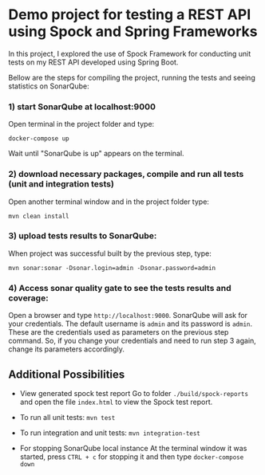 # Demo project for testing a REST API using Spock and Spring Frameworks 
In this project, I explored the use of Spock Framework for conducting 
unit tests on my REST API developed using Spring Boot.

Bellow are the steps for compiling the project, running the tests 
and seeing statistics on SonarQube:

### 1) start SonarQube at localhost:9000
Open terminal in the project folder and type:

`docker-compose up`

Wait until "SonarQube is up" appears on the terminal.

### 2) download necessary packages, compile and run all tests (unit and integration tests)
Open another terminal window and in the project folder type: 

`mvn clean install`

### 3) upload tests results to SonarQube:
When project was successful built by the previous step, type:

`mvn sonar:sonar -Dsonar.login=admin -Dsonar.password=admin`

### 4) Access sonar quality gate to see the tests results and coverage:
Open a browser and type `http://localhost:9000`. SonarQube will ask for your credentials.
The default username is `admin` and its password is `admin`. These are the credentials used as 
parameters on the previous step command. So, if you change your credentials and need to run step 3 again, change its parameters accordingly. 

## Additional Possibilities
* View generated spock test report
Go to folder `./build/spock-reports` and open the file `index.html` to view the Spock test report. 

* To run all unit tests:
`mvn test`

* To run integration and unit tests:
`mvn integration-test`

* For stopping SonarQube local instance
At the terminal window it was started, press `CTRL + c` for stopping it
and then type `docker-compose down`


